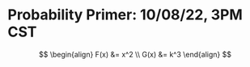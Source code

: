 # Probability Primer: 10/08/22, 3PM CST



$$
\begin{align}
  F(x) &= x^2 \\
  G(x) &= k^3
\end{align}
$$

